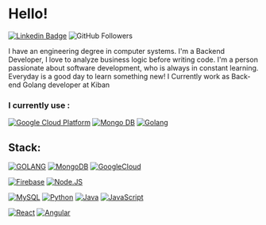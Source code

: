 # Hello!
[![Linkedin Badge](https://img.shields.io/badge/-ricardochi-blue?style=flat&logo=Linkedin&logoColor=white&link=https://www.linkedin.com/in/ricardo-emmanuel-chi-flores-b11412211/)](https://www.linkedin.com/in/ricardo-emmanuel-chi-flores-b11412211/)
![GitHub Followers](https://img.shields.io/github/followers/herochi?style=social)

I have an engineering degree in computer systems.
I'm a Backend Developer, I love to analyze business logic before writing code.
I'm a person passionate about software development, who is always in constant learning. Everyday is a good day to learn something new!
I Currently work as Back-end Golang developer at Kiban

<h3>  I currently use : </h3>
<p>
  <a href="https://cloud.google.com/" ><img alt="Google Cloud Platform" src="https://img.shields.io/badge/-Google_Cloud_Platform-1a73e8?style=flat-square&logo=google-cloud&logoColor=white" /></a>
  <a href="https://www.mongodb.com/es" ><img alt="Mongo DB" src="https://img.shields.io/badge/MongoDB-47A248?style=for-flat-square&logo=mongodb&logoColor=white" /></a>
  <a href="https://golang.google.cn/" ><img alt="Golang" src="https://img.shields.io/badge/Golang-007396?style=flat-square&logo=go&logoColor=white" /></a>
</p>



## Stack:
[![GOLANG](https://img.shields.io/badge/Golang-007396?style=for-the-badge&logo=go&logoColor=white&labelColor=202020)]()
[![MongoDB](https://img.shields.io/badge/MongoDB-47A248?style=for-the-badge&logo=mongodb&logoColor=white&labelColor=101010)]()
[![GoogleCloud](https://img.shields.io/badge/-Google_Cloud_Platform-1a73e8?style=for-the-badge&logo=google-cloud&logoColor=white&labelColor=101010)]()

[![Firebase](https://img.shields.io/badge/Firebase-FFCA28?style=for-the-badge&logo=firebase&logoColor=white&labelColor=101010)]()
[![Node.JS](https://img.shields.io/badge/Node.JS-339933?style=for-the-badge&logo=node.js&logoColor=white&labelColor=101010)]()

[![MySQL](https://img.shields.io/badge/MySQL-4479A1?style=for-the-badge&logo=mysql&logoColor=white&labelColor=101010)]()
[![Python](https://img.shields.io/badge/Python-4479A1?style=for-the-badge&logo=python&logoColor=white&labelColor=101010)]()
[![Java](https://img.shields.io/badge/Java-007396?style=for-the-badge&logo=java&logoColor=white&labelColor=101010)]()
[![JavaScript](https://img.shields.io/badge/JavaScript-F7DF1E?style=for-the-badge&logo=javascript&logoColor=white&labelColor=101010)]()

[![React](https://img.shields.io/badge/React-232F3E?style=for-the-badge&logo=react&logoColor=white&labelColor=202020)]()
[![Angular](https://img.shields.io/badge/Angular-232F3E?style=for-the-badge&logo=angular&logoColor=red&labelColor=202020)]()
